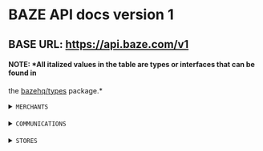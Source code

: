 # BAZE API docs version 1

## BASE URL: https://api.baze.com/v1

#### NOTE: *All italized values in the table are types or interfaces that can be found in

the [bazehq/types](https://github.com) package.*

<details>
  <summary>
    <code>MERCHANTS</code>
  </summary>

The table below lists the actions that can be taken on the merchant resources on the Baze API service.

> | Action |  Endpoint | Headers (Authorization)  | Body | Param | Query | Response | Errors|
  > |--------|-----------|----------|------|-------|-------|----------|-------|
> | Reserve Merchant Email | *ReserveEmailEndpoint* | N/A | *IReserveEmailPayload* | N/A | N/A | *IReserveEmailResponse* | *ReserveEmailErrors* |
> | Login Merchant | *LoginEndpoint* | N/A | *ILoginPayload* | N/A | N/A | *ILoginResponse* | *LoginErrors* |
> | Create Access Token From Refresh Token | *GetAccessTokenEndpoint* | Bearer {{refresh_token}} | N/A | N/A | N/A | *ILoginResponse* | *LoginErrors* |
> | Fetch A Merchant Profile | *ProfileEndpoint* | Bearer {{jwt_token}} | N/A | N/A | N/A | *IFetchProfileResponse* | *FetchProfileErrors* |
> | Request Password Reset (Forgot Password) | *ForgotPasswordEndpoint* | N/A | *IRequestPasswordResetPayload* | N/A | N/A | N/A | N/A |
> | Reset Merchant Password | *ResetPasswordEndpoint* | N/A | *IResetPasswordPayload* | N/A | N/A | N/A | *ResetPasswordErrors* |
</details>
<br/>
<details>
  <summary>
    <code>COMMUNICATIONS</code>
  </summary>

The table below lists the actions that can be taken on the communications resources on the Baze API service.

> | Action |  Endpoint | Headers (Authorization)  | Body | Param | Query | Response | Errors|
  > |--------|-----------|----------|------|-------|-------|----------|-------|
> | Verify OTP | *VerifyOtpEndpoint* | Bearer {{jwt_token}} | *IVerifyOtpPayload* | N/A | N/A | *IVerifyOtpResponse* | *OtpVerificationErrors* |
> | Resend Phone Verification OTP | *ResendOtpForPhoneVerificationEndpoint* | Bearer {{jwt_token}} | N/A | N/A | N/A | N/A | N/A |
> | Resend Password Reset OTP | *ResendOtpForPasswordResetEndpoint* | Bearer {{jwt_token}} | N/A | N/A | N/A | N/A | N/A |
</details>
<br/>
<details>
  <summary>
    <code>STORES</code>
  </summary>

The table below lists the actions that can be taken on the stores resources on the Baze API service.

> | Action                         | Endpoint                         | Headers (Authorization)  | Body                    | Param | Query               | Response                            | Errors|
  > |------------------------------|----------------------------------|--------------------------|-------------------------|-------|---------------------|-------------------------------------|----------------
> | Create Product                 | *CreateProductEndpoint*          | Bearer {{jwt_token}}     | *ICreateProductPayload* | N/A   | N/A                 | *ICreateProductResponse*            | N/A |
> | Edit Product                   | *UpdateProductEndpoint*          | Bearer {{jwt_token}}     | *IUpdateProductPayload* | N/A   | *IHasQueryPayload*  | *ICreateProductResponse*            | N/A |
> | List Products                  | *ListProductsForStoreEndpoint*   | Bearer {{jwt_token}}     | N/A                     | N/A   | *IHasQueryPayload*  | *IListProductsResponse*             | N/A |
> | View One Product               | *ViewOneProductEndpoint*         | Bearer {{jwt_token}}     | N/A                     | N/A   | *IHasQueryPayload*  | *IViewOneProductResponse*              | N/A |
> | List Active Store Attributes   | *ListStoreAttributesEndpoint*    | N/A                      | N/A                     | N/A   | N/A                 | *IListStoreAttributesResponse*      | N/A |
> | Create Store                   | *CreateStoreEndpoint*            | Bearer {{jwt_token}}     | *ICreateStorePayload*   | N/A   | N/A                 | *ICreateStoreResponse*              | N/A |
> | Suggest Store Subdomain        | *SuggestStoreSubdomainsEndpoint* | Bearer {{jwt_token}}     | N/A                     | N/A   | *IHasQueryPayload*  | *IFetchStoreSubdomainSuggestionRes* | N/A |
> | Publish Store                  | *PublishStoreEndpoint*           | Bearer {{jwt_token}}     | *IPublishStorePayload*  | N/A   | *IHasQueryPayload*  | *IPublishStoreRes*                  | N/A |
> | Create Store Attributes        | N/A                              | N/A | N/A                | N/A                     | N/A   | N/A                 | N/A                                 | N/A |
> | Edit Store Attributes          | N/A                              | N/A | N/A                | N/A                     | N/A   | N/A                 | N/A                                 | N/A |
> | Delete Store Attributes        | N/A                              | N/A | N/A                | N/A                     | N/A   | N/A                 | N/A                                 | N/A |
> | Fetch Store Attributes         | N/A                              | N/A | N/A                | N/A                     | N/A   | N/A                 | N/A                                 | N/A |
> | List Store Attribute Options   | N/A                              | N/A | N/A                | N/A                     | N/A   | N/A                 | N/A                                 | N/A |
> | Create Store Attribute Options | N/A                              | N/A | N/A                | N/A                     | N/A   | N/A                 | N/A                                 | N/A |
> | Edit Store Attribute Options   | N/A                              | N/A | N/A                | N/A                     | N/A   | N/A                 | N/A                                 | N/A |
> | Delete Store Attribute Options | N/A                              | N/A | N/A                | N/A                     | N/A   | N/A                 | N/A                                 | N/A |
</details>
